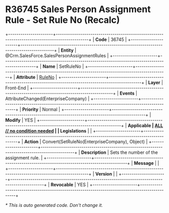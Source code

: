 ﻿---
erp.type: front-end-business-rule
erp.entity: Crm.SalesForce.SalesPersonAssignmentRules
---

# R36745 Sales Person Assignment Rule - Set Rule No (Recalc)
+----------------------+----------------------------------------------------------------------------------------------+
| **Code**             | 36745                                                                                        |
+----------------------+----------------------------------------------------------------------------------------------+
| **Entity**           | @Crm.SalesForce.SalesPersonAssignmentRules                                                   |
+----------------------+----------------------------------------------------------------------------------------------+
| **Name**             | SetRuleNo                                                                                    |
+----------------------+----------------------------------------------------------------------------------------------+
| **Attribute**        | [RuleNo](../entities/Crm.SalesForce.SalesPersonAssignmentRules.md#ruleno)                    |
+----------------------+----------------------------------------------------------------------------------------------+
| **Layer**            | Front-End                                                                                    |
+----------------------+----------------------------------------------------------------------------------------------+
| **Events**           | AttributeChanged(EnterpriseCompany)                                                          |
+----------------------+----------------------------------------------------------------------------------------------+
| **Priority**         | Normal                                                                                       |
+----------------------+----------------------------------------------------------------------------------------------+
| **Modify**           | YES                                                                                          |
+----------------------+----------------------------------------------------------------------------------------------+
| **Applicable         | [ALL // no condition needed](xref:applicable-legislations)                                   |
| Legislations**       |                                                                                              |
+----------------------+----------------------------------------------------------------------------------------------+
| **Action**           | Convert(SetRuleNo(EnterpriseCompany), Object)                                                |
+----------------------+----------------------------------------------------------------------------------------------+
| **Description**      | Sets the number of the assignment rule.                                                      |
+----------------------+----------------------------------------------------------------------------------------------+
| **Message**          |                                                                                              |
+----------------------+----------------------------------------------------------------------------------------------+
| **Version**          |                                                                                              |
+----------------------+----------------------------------------------------------------------------------------------+
| **Revocable**        | YES                                                                                          |
+----------------------+----------------------------------------------------------------------------------------------+

*\* This is auto generated code. Don't change it.*
